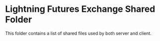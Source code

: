 # Lightning Futures Exchange Shared Folder

This folder contains a list of shared files used by both server and client.
